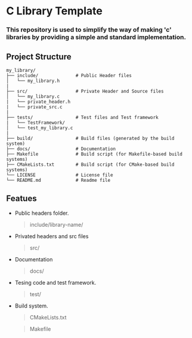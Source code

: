 # C Library Template
### This repository is used to simplify the way of making 'c' libraries by providing a simple and standard implementation.

## Project Structure

```
my_library/
├── include/              # Public Header files
│   └── my_library.h
|
├── src/                  # Private Header and Source files
│   └── my_library.c
|   └── private_header.h
|   └── private_src.c
| 
├── tests/                # Test files and Test framework
|   └── TestFramework/
│   └── test_my_library.c
|
├── build/                # Build files (generated by the build system)
├── docs/                 # Documentation
├── Makefile              # Build script (for Makefile-based build systems)
├── CMakeLists.txt        # Build script (for CMake-based build systems)
└── LICENSE               # License file
└── README.md             # Readme file

```

## Featues
- Public headers folder.
    >include/library-name/
- Privated headers and src files
    >src/
- Documentation
    >docs/
- Tesing code and test framework.
    >test/
- Build system.
    >CMakeLists.txt

    >Makefile
